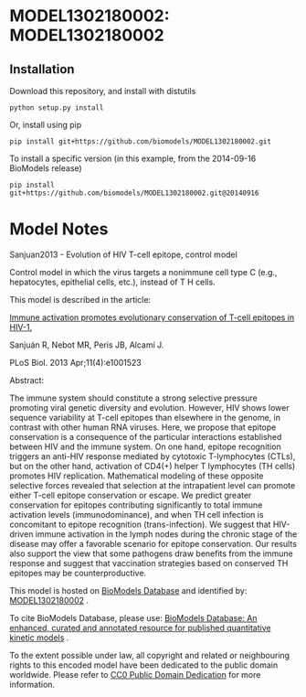 # MODEL1302180002: MODEL1302180002

## Installation

Download this repository, and install with distutils

`python setup.py install`

Or, install using pip

`pip install git+https://github.com/biomodels/MODEL1302180002.git`

To install a specific version (in this example, from the 2014-09-16 BioModels release)

`pip install git+https://github.com/biomodels/MODEL1302180002.git@20140916`


# Model Notes


Sanjuan2013 - Evolution of HIV T-cell epitope, control model

Control model in which the virus targets a nonimmune cell type C (e.g.,
hepatocytes, epithelial cells, etc.), instead of T H cells.

This model is described in the article:

[Immune activation promotes evolutionary conservation of T-cell epitopes in
HIV-1.](http://identifiers.org/pubmed/23565057)

Sanjuán R, Nebot MR, Peris JB, Alcamí J.

PLoS Biol. 2013 Apr;11(4):e1001523

Abstract:

The immune system should constitute a strong selective pressure promoting
viral genetic diversity and evolution. However, HIV shows lower sequence
variability at T-cell epitopes than elsewhere in the genome, in contrast with
other human RNA viruses. Here, we propose that epitope conservation is a
consequence of the particular interactions established between HIV and the
immune system. On one hand, epitope recognition triggers an anti-HIV response
mediated by cytotoxic T-lymphocytes (CTLs), but on the other hand, activation
of CD4(+) helper T lymphocytes (TH cells) promotes HIV replication.
Mathematical modeling of these opposite selective forces revealed that
selection at the intrapatient level can promote either T-cell epitope
conservation or escape. We predict greater conservation for epitopes
contributing significantly to total immune activation levels
(immunodominance), and when TH cell infection is concomitant to epitope
recognition (trans-infection). We suggest that HIV-driven immune activation in
the lymph nodes during the chronic stage of the disease may offer a favorable
scenario for epitope conservation. Our results also support the view that some
pathogens draw benefits from the immune response and suggest that vaccination
strategies based on conserved TH epitopes may be counterproductive.

This model is hosted on [BioModels Database](http://www.ebi.ac.uk/biomodels/)
and identified by:
[MODEL1302180002](http://identifiers.org/biomodels.db/MODEL1302180002) .

To cite BioModels Database, please use: [BioModels Database: An enhanced,
curated and annotated resource for published quantitative kinetic
models](http://identifiers.org/pubmed/20587024) .

To the extent possible under law, all copyright and related or neighbouring
rights to this encoded model have been dedicated to the public domain
worldwide. Please refer to [CC0 Public Domain
Dedication](http://creativecommons.org/publicdomain/zero/1.0/) for more
information.


